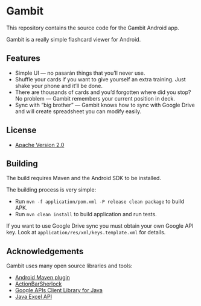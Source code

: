 # Gambit

This repository contains the source code for the Gambit Android app.

Gambit is a really simple flashcard viewer for Android.

## Features

* Simple UI — no pasarán things that you’ll never use.
* Shuffle your cards if you want to give yourself an extra
training. Just shake your phone and it’ll be done.
* There are thousands of cards and you’d forgotten where did you stop?
No problem — Gambit remembers your current position in deck.
* Sync with “big brother” — Gambit knows how to sync with Google Drive
and will create spreadsheet you can modify easily.

## License

* [Apache Version 2.0](http://www.apache.org/licenses/LICENSE-2.0.html)

## Building

The build requires Maven and the Android SDK to be installed.

The building process is very simple:

* Run `mvn -f application/pom.xml -P release clean package` to build APK.
* Run `mvn clean install` to build application and run tests.

If you want to use Google Drive sync you must obtain your own Google API key.
Look at `application/res/xml/keys.template.xml` for details.

## Acknowledgements

Gambit uses many open source libraries and tools:

* [Android Maven plugin](https://github.com/jayway/maven-android-plugin)
* [ActionBarSherlock](https://github.com/JakeWharton/ActionBarSherlock)
* [Google APIs Client Library for Java](http://code.google.com/p/google-api-java-client/)
* [Java Excel API](http://jexcelapi.sourceforge.net/)
